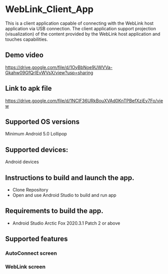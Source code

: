 # WebLink_Client_App
This is a client application capable of connecting with the WebLink host application via USB 
connection. The client application support projection (visualization) of the content provided by the 
WebLink host application and touches capabilities.

## Demo video
https://drive.google.com/file/d/1OyBbNoe9UWVVa-Gkahw09GfQrIEvWVsX/view?usp=sharing
## Link to apk file
https://drive.google.com/file/d/1NClF36URkBouXVAd0KnTPBefXzjEy7Fo/view

 ## Supported OS versions
 Minimum Android 5.0 Lollipop
 ## Supported devices: 
 Android devices
 ## Instructions to build and launch the app.
- Clone Repository
- Open and use Android Studio to build and run app
 ## Requirements to build the app.
  - Android Studio Arctic Fox 2020.3.1 Patch 2 or above
 ## Supported features
  ### AutoConnect screen
  ### WebLink screen
  

